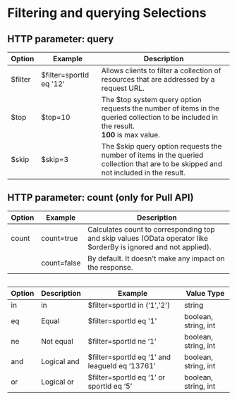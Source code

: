 # Filtering and querying Selections

## HTTP parameter: query

| Option | Example | Description |
| --- | --- | --- |
|$filter|$filter=sportId eq '12'|Allows clients to filter a collection of resources that are addressed by a request URL.|
|$top|$top=10|The $top system query option requests the number of items in the queried collection to be included in the result. </br>**100** is max value.|
|$skip|$skip=3|The $skip query option requests the number of items in the queried collection that are to be skipped and not included in the result.|

## HTTP parameter: count (only for Pull API)

| Option | Example | Description |
| --- | --- | --- |
| count | count=true | Calculates count to corresponding top and skip values (OData operator like $orderBy is ignored and not applied). |
|  | count=false | By default. It doesn't make any impact on the response. |

## 

| Option | Description | Example | Value Type |
| --- | --- | --- | --- |
| in | in | $filter=sportId in (‘1’,'2') | string |
| eq | Equal | $filter=sportId eq '1' | boolean, string, int |
| ne | Not equal | $filter=sportId ne ‘1’ | boolean, string, int |
| and | Logical and | $filter=sportId eq ‘1’ and leagueId eq ‘13761’ | boolean, string, int |
| or | Logical or | $filter=sportId eq ‘1’ or sportId eq ‘5’ | boolean, string, int |
